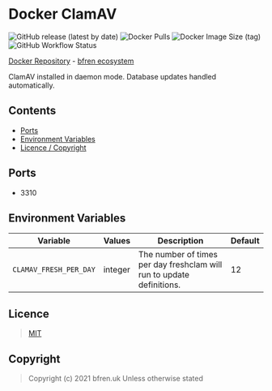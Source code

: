 # Docker ClamAV

![GitHub release (latest by date)](https://img.shields.io/github/v/release/bfren/docker-clamav) ![Docker Pulls](https://img.shields.io/docker/pulls/bfren/clamav?label=pulls) ![Docker Image Size (tag)](https://img.shields.io/docker/image-size/bfren/clamav/latest?label=size)<br/>
![GitHub Workflow Status](https://img.shields.io/github/workflow/status/bfren/docker-clamav/dev?label=build)

[Docker Repository](https://hub.docker.com/r/bfren/clamav) - [bfren ecosystem](https://github.com/bfren/docker)

ClamAV installed in daemon mode. Database updates handled automatically.

## Contents

* [Ports](#ports)
* [Environment Variables](#environment-variables)
* [Licence / Copyright](#licence)

## Ports

* 3310

## Environment Variables

| Variable               | Values  | Description                                                           | Default |
| ---------------------- | ------- | --------------------------------------------------------------------- | ------- |
| `CLAMAV_FRESH_PER_DAY` | integer | The number of times per day freshclam will run to update definitions. | 12      |

## Licence

> [MIT](https://mit.bfren.uk/2020)

## Copyright

> Copyright (c) 2021 bfren.uk
> Unless otherwise stated
